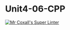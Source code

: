 # Unit4-06-CPP
[![Mr Coxall's Super Linter](https://github.com/ICS3U-Programming-MarcusW/Unit4-06-CPP/workflows/Mr%20Coxall's%20Super%20Linter/badge.svg)](https://github.com/ICS3U-Programming-MarcusW/Unit4-06-CPP/actions/)
